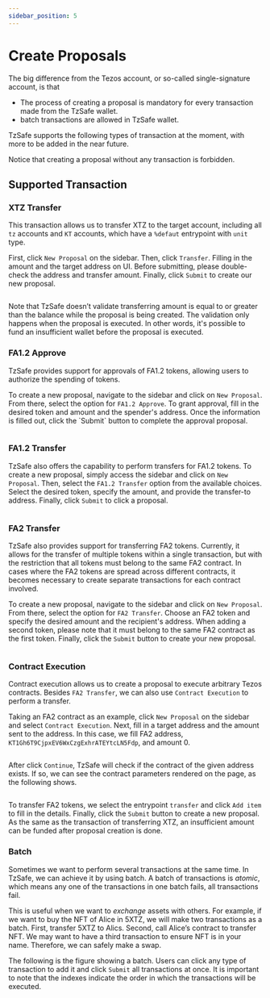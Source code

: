 ```yaml
---
sidebar_position: 5
---
```


# Create Proposals

The big difference from the Tezos account, or so-called single-signature account, is that

- The process of creating a proposal is mandatory for every transaction made from the TzSafe wallet.
- batch transactions are allowed in TzSafe wallet.

TzSafe supports the following types of transaction at the moment, with more to be added in the near future.

Notice that creating a proposal without any transaction is forbidden.

## Supported Transaction <a href="#a5cb9fb8-9973-4df8-8989-a4ba408d59f3" id="a5cb9fb8-9973-4df8-8989-a4ba408d59f3"></a>

### XTZ **Transfer** <a href="#1aa35605-14f1-4b72-99d8-f00991851324" id="1aa35605-14f1-4b72-99d8-f00991851324"></a>

This transaction allows us to transfer XTZ to the target account, including all `tz` accounts and `KT` accounts, which have a `%defaut` entrypoint with `unit` type.

First, click `New Proposal` on the sidebar. Then, click `Transfer`. Filling in the amount and the target address on UI. Before submitting, please double-check the address and transfer amount. Finally, click `Submit` to create our new proposal.

<figure><img src=".../../../../img/image (42).png" alt=""/><figcaption></figcaption></figure>

Note that TzSafe doesn’t validate transferring amount is equal to or greater than the balance while the proposal is being created. The validation only happens when the proposal is executed. In other words, it's possible to fund an insufficient wallet before the proposal is executed.

### FA1.2 Approve

TzSafe provides support for approvals of FA1.2 tokens, allowing users to authorize the spending of tokens.&#x20;

To create a new proposal, navigate to the sidebar and click on `New Proposal`. From there, select the option for `FA1.2 Approve`. To grant approval, fill in the desired token and amount and the spender's address. Once the information is filled out, click the \`Submit\` button to complete the approval proposal.

<figure><img src=".../../../../img/image (23).png" alt=""/><figcaption></figcaption></figure>

### FA1.2 Transfer

TzSafe also offers the capability to perform transfers for FA1.2 tokens. To create a new proposal, simply access the sidebar and click on `New Proposal`. Then, select the `FA1.2 Transfer` option from the available choices. Select the desired token, specify the amount, and provide the transfer-to address. Finally, click `Submit` to click a proposal.

<figure><img src=".../../../../img/image (55).png" alt=""/><figcaption></figcaption></figure>

### **FA2 Transfer**

TzSafe also provides support for transferring FA2 tokens. Currently, it allows for the transfer of multiple tokens within a single transaction, but with the restriction that all tokens must belong to the same FA2 contract. In cases where the FA2 tokens are spread across different contracts, it becomes necessary to create separate transactions for each contract involved.

To create a new proposal, navigate to the sidebar and click on `New Proposal`. From there, select the option for `FA2 Transfer`. Choose an FA2 token and specify the desired amount and the recipient's address. When adding a second token, please note that it must belong to the same FA2 contract as the first token. Finally, click the `Submit` button to create your new proposal.

<figure><img src=".../../../../img/image (15).png" alt=""/><figcaption></figcaption></figure>

### **Contract Execution**

Contract execution allows us to create a proposal to execute arbitrary Tezos contracts. Besides `FA2 Transfer`, we can also use `Contract Execution` to perform a transfer.&#x20;

Taking an FA2 contract as an example, click `New Proposal` on the sidebar and select `Contract Execution`. Next, fill in a target address and the amount sent to the address. In this case, we fill FA2 address, `KT1Gh6T9CjpxEV6WxCzgExhrATEYtcLN5Fdp`, and amount 0.

<figure><img src=".../../../../img/image (19).png" alt=""/><figcaption></figcaption></figure>

After click `Continue`, TzSafe will check if the contract of the given address exists. If so, we can see the contract parameters rendered on the page, as the following shows.

<figure><img src=".../../../../img/image (25).png" alt=""/><figcaption></figcaption></figure>

To transfer FA2 tokens, we select the entrypoint `transfer` and click `Add item` to fill in the details. Finally, click the `Submit` button to create a new proposal. As the same as the transaction of transferring XTZ, an insufficient amount can be funded after proposal creation is done.

### **Batch**

Sometimes we want to perform several transactions at the same time. In TzSafe, we can achieve it by using batch. A batch of transactions is _atomic_, which means any one of the transactions in one batch fails, all transactions fail.

This is useful when we want to _exchange_ assets with others. For example, if we want to buy the NFT of Alice in 5XTZ, we will make two transactions as a batch. First, transfer 5XTZ to Alics. Second, call Alice’s contract to transfer NFT. We may want to have a third transaction to ensure NFT is in your name. Therefore, we can safely make a swap.

The following is the figure showing a batch. Users can click any type of transaction to add it and click `Submit` all transactions at once. It is important to note that the indexes indicate the order in which the transactions will be executed.

<figure><img src="../../img/image (10).png" alt=""/><figcaption></figcaption></figure>
